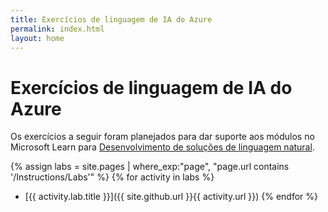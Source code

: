 ```yaml
---
title: Exercícios de linguagem de IA do Azure
permalink: index.html
layout: home
---
```


# Exercícios de linguagem de IA do Azure

Os exercícios a seguir foram planejados para dar suporte aos módulos no Microsoft Learn para [Desenvolvimento de soluções de linguagem natural](https://learn.microsoft.com/training/paths/develop-language-solutions-azure-ai/).


{% assign labs = site.pages | where_exp:"page", "page.url contains '/Instructions/Labs'" %} {% for activity in labs  %}
- [{{ activity.lab.title }}]({{ site.github.url }}{{ activity.url }}) {% endfor %}
